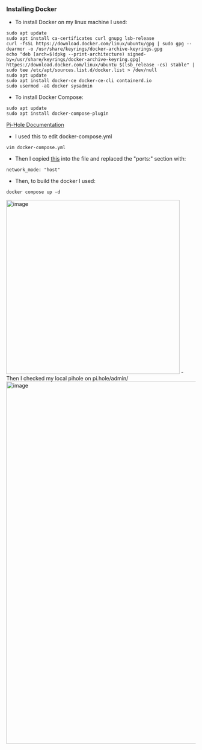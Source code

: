 ### Installing Docker
- To install Docker on my linux machine I used:
```
sudo apt update
sudo apt install ca-certificates curl gnupg lsb-release
curl -fsSL https://download.docker.com/linux/ubuntu/gpg | sudo gpg --dearmor -o /usr/share/keyrings/docker-archive-keyrings.gpg
echo "deb [arch=$(dpkg --print-architecture) signed-by=/usr/share/keyrings/docker-archive-keyring.gpg] httpes://download.docker.com/linux/ubuntu $(lsb_release -cs) stable" | sudo tee /etc/apt/sources.list.d/docker.list > /dev/null
sudo apt update
sudo apt install docker-ce docker-ce-cli containerd.io
sudo usermod -aG docker sysadmin
```
- To install Docker Compose:
```
sudo apt update
sudo apt install docker-compose-plugin
```
[Pi-Hole Documentation](https://github.com/pi-hole/docker-pi-hole/#quick-start)
- I used this to edit docker-compose.yml
```
vim docker-compose.yml
```
- Then I copied [this](https://github.com/pi-hole/docker-pi-hole/blob/b9f3aada94d8602cc4b3f31c63e63d417a10c1d9/examples/docker-compose.yml.example) into the file and replaced the "ports:" section with:
```
network_mode: "host"
```
- Then, to build the docker I used:
```
docker compose up -d
```
<img width="461" alt="image" src="https://user-images.githubusercontent.com/90875690/200099250-57e0b99e-dd86-4af7-a2e8-91de592cb987.png">
- Then I checked my local pihole on pi.hole/admin/


<img width="960" alt="image" src="https://user-images.githubusercontent.com/90875690/200099236-30e3074f-29c1-45e3-9379-2179c9a23207.png">
